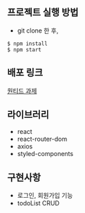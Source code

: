 ## 프로젝트 실행 방법

- git clone 한 후,
```
$ npm install 
$ npm start
```
## 배포 링크
[원티드 과제](https://gorgeous-concha-5e2d87.netlify.app/)

## 라이브러리
- react
- react-router-dom
- axios
- styled-components

## 구현사항
- 로그인, 회원가입 기능
- todoList CRUD
